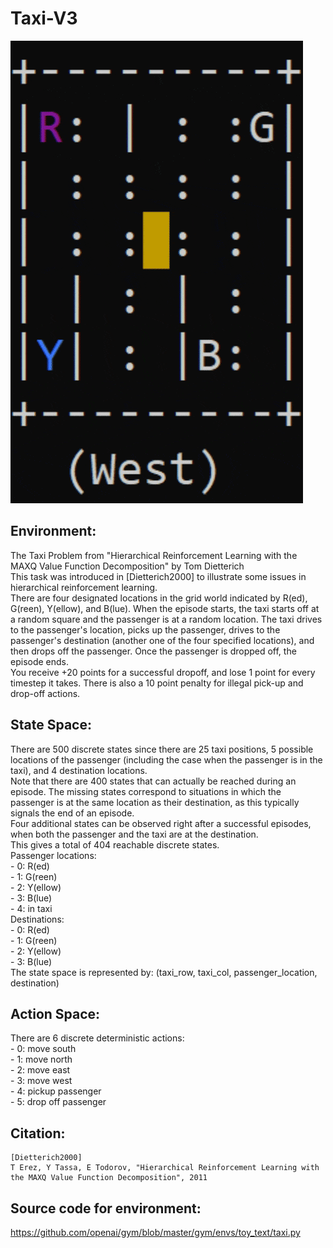 # Taxi-V3
![Taxt-V3](illustrative.gif "Taxi animated gif")
## Environment:
The Taxi Problem from "Hierarchical Reinforcement Learning with the MAXQ Value Function Decomposition" by Tom Dietterich <br>
This task was introduced in [Dietterich2000] to illustrate some issues in hierarchical reinforcement learning. <br>
There are four designated locations in the grid world indicated by R(ed), G(reen), Y(ellow), and B(lue). When the episode starts, the taxi starts off at a random square and the passenger is at a random location. The taxi drives to the passenger's location, picks up the passenger, drives to the passenger's destination (another one of the four specified locations), and then drops off the passenger. Once the passenger is dropped off, the episode ends.
<br>You receive +20 points for a successful dropoff, and lose 1 point for every timestep it takes. There is also a 10 point penalty for illegal pick-up and drop-off actions.<br>

## State Space:
There are 500 discrete states since there are 25 taxi positions, 5 possible locations of the passenger (including the case when the passenger is in the taxi), and 4 destination locations.
<br>Note that there are 400 states that can actually be reached during an episode. The missing states correspond to situations in which the passenger is at the same location as their destination, as this typically signals the end of an episode.
<br>Four additional states can be observed right after a successful episodes, when both the passenger and the taxi are at the destination.
<br>This gives a total of 404 reachable discrete states.<br>
    Passenger locations:<br>
    - 0: R(ed)<br>
    - 1: G(reen)<br>
    - 2: Y(ellow)<br>
    - 3: B(lue)<br>
    - 4: in taxi<br>
    Destinations:<br>
    - 0: R(ed)<br>
    - 1: G(reen)<br>
    - 2: Y(ellow)<br>
    - 3: B(lue)<br>
The state space is represented by: (taxi_row, taxi_col, passenger_location, destination)
## Action Space:
There are 6 discrete deterministic actions: <br>
    - 0: move south<br>
    - 1: move north<br>
    - 2: move east<br>
    - 3: move west<br>
    - 4: pickup passenger<br>
    - 5: drop off passenger<br>
## Citation:
```
[Dietterich2000]
T Erez, Y Tassa, E Todorov, "Hierarchical Reinforcement Learning with the MAXQ Value Function Decomposition", 2011
```
## Source code for environment:
https://github.com/openai/gym/blob/master/gym/envs/toy_text/taxi.py
